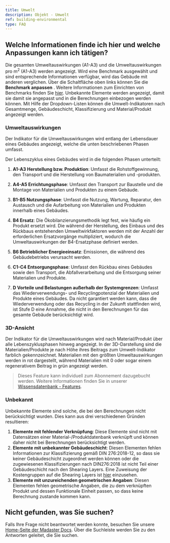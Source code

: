```yaml
---
title: Umwelt
description: Objekt - Umwelt
ref: building-environmental
type: FAQ
---
```

## Welche Informationen finde ich hier und welche Anpassungen kann ich tätigen?

Die gesamten Umweltauswirkungen (A1-A3) und die Umweltauswirkungen pro m<sup>2</sup> (A1-A3) werden angezeigt. Wird eine Benchmark ausgewählt und sind entsprechende Informationen verfügbar, wird das Gebäude mit anderen verglichen. 
Über die Schaltfläche oben links können Sie die **Benchmark anpassen** <iconify-icon inline icon='mdi-vector-polyline-edit'/>. Weitere Informationen zum Einrichten von Benchmarks finden Sie <a href="https://docs.madaster.com/de/de/knowledge-base/stay-organized#verwalten-von-objekten" target="_blank">hier</a>.
Unbekannte Elemente werden angezeigt, damit sie damit sie angepasst und in die Berechnungen einbezogen werden können. Mit Hilfe der Dropdown-Listen können die Umwelt-Indikatoren nach Gesamtmenge, Gebäudeschicht, Klassifizierung und Material/Produkt angezeigt werden. 

### Umweltauswirkungen
Der Indikator für die Umweltauswirkungen wird entlang der Lebensdauer eines Gebäudes angezeigt, welche die unten beschriebenen Phasen umfasst.

Der Lebenszyklus eines Gebäudes wird in die folgenden Phasen unterteilt:

1. **A1-A3 Herstellung bzw. Produktion**: Umfasst die Rohstoffgewinnung, den Transport und die Herstellung von Baumaterialien und -produkten.

1. **A4-A5 Errichtungsphase**: Umfasst den Transport zur Baustelle und die Montage von Materialien und Produkten zu einem Gebäude.

1. **B1-B5 Nutzungsphase**: Umfasst die Nutzung, Wartung, Reparatur, den Austausch und die Aufarbeitung von Materialien und Produkten innerhalb eines Gebäudes.

1. **B4 Ersatz**: Die Ökobilanzierungsmethodik legt fest, wie häufig ein Produkt ersetzt wird. Die während der Herstellung, des Einbaus und des Rückbaus entstehenden Umweltwirkfaktoren werden mit der Anzahl der erforderlichen Ersatzvorgänge multipliziert, wodurch die Umweltauswirkungen der B4-Ersatzphase definiert werden.

1. **B6 Betrieblicher Energieeinsatz**: Emissionen, die während des Gebäudebetriebs verursacht werden.

1. **C1-C4 Entsorgungsphase**: Umfasst den Rückbau eines Gebäudes sowie den Transport, die Abfallverarbeitung und die Entsorgung seiner Materialien und Produkte.

1. **D Vorteile und Belastungen außerhalb der Systemgrenzen**: Umfasst das Wiederverwendungs- und Recyclingpotenzial der Materialien und Produkte eines Gebäudes. Da nicht garantiert werden kann, dass die Wiederverwendung oder das Recycling in der Zukunft stattfinden wird, ist Stufe D eine Annahme, die nicht in den Berechnungen für das gesamte Gebäude berücksichtigt wird.


### 3D-Ansicht
Der Indikator für die Umweltauswirkungen wird nach Material/Produkt über alle Lebenszyklusphasen hinweg angezeigt. In der 3D-Darstellung sind die Materialien/Produkte je nach Höhe ihres Beitrags zum Umwelt-Indikator farblich gekennzeichnet. Materialien mit den größten Umweltauswirkungen werden in rot dargestellt, während Materialien mit 0 oder sogar einem regenerativem Beitrag in grün angezeigt werden.

> Dieses Feature kann individuell zum Abonnement dazugebucht werden. Weitere Informationen finden Sie in unserer <a href="https://docs.madaster.com/de/de/knowledge-base/features.html" target="_blank">Wissensdatenbank - Features</a>.

### Unbekannt
Unbekannte Elemente sind solche, die bei den Berechnungen nicht berücksichtigt wurden. Dies kann aus drei verschiedenen Gründen resultieren:

1. **Elemente mit fehlender Verknüpfung**: Diese Elemente sind nicht mit Datensätzen einer Material-/Produktdatenbank verknüpft und können daher nicht bei Berechnungen berücksichtigt werden.
1. **Elemente mit unbekannter Gebäudeschicht**: Diesen Elementen fehlen Informationen zur Klassifizierung gemäß DIN 276:2018-12, so dass sie keiner Gebäudeschicht zugeordnet werden können oder die zugewiesenen Klassifizierungen nach DIN276:2018 ist nicht Teil einer Gebäudeschicht nach den Shearing Layers. Eine Zuweisung der Kostengruppen auf die Shearing Layers ist <a href="https://platform.madaster.com/admin/classifications/cd373c62-3c53-4bd0-bedb-0e77bd36d60a" target="">hier</a> einzusehen.
1. **Elemente mit unzureichenden geometrischen Angaben**: Diesen Elementen fehlen geometrische Angaben, die zu dem verknüpften Produkt und dessen Funktionale Einheit passen, so dass keine Berechnung zustande kommen kann.

## Nicht gefunden, was Sie suchen?
Falls Ihre Frage nicht beantwortet werden konnte, besuchen Sie unsere <a href="https://docs.madaster.com/de/de/" target="_blank">Home-Seite der Madaster Docs</a>. Über die Suchleiste werden Sie zu den Antworten geleitet, die Sie suchen.
